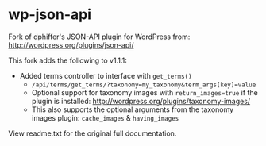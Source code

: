 # wp-json-api

Fork of dphiffer's JSON-API plugin for WordPress from: http://wordpress.org/plugins/json-api/

This fork adds the following to v1.1.1:


* Added terms controller to interface with ```get_terms()```
    * ```/api/terms/get_terms/?taxonomy=my_taxonomy&term_args[key]=value```
    * Optional support for taxonomy images with ```return_images=true``` if the plugin is installed: http://wordpress.org/plugins/taxonomy-images/
    * This also supports the optional arguments from the taxonomy images plugin: ```cache_images``` & ```having_images```

View readme.txt for the original full documentation. 
